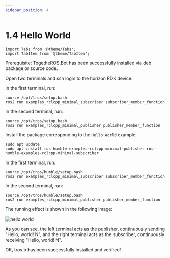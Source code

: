 ```yaml
---
sidebar_position: 4
---
```

# 1.4 Hello World

```mdx-code-block
import Tabs from '@theme/Tabs';
import TabItem from '@theme/TabItem';
```

Prerequisite: TogetheROS.Bot has been successfully installed via deb package or source code.

Open two terminals and ssh login to the horizon RDK device.

<Tabs groupId="tros-distro">
<TabItem value="foxy" label="Foxy">

In the first terminal, run:

```shell
source /opt/tros/setup.bash
ros2 run examples_rclcpp_minimal_subscriber subscriber_member_function
```

In the second terminal, run:

```shell
source /opt/tros/setup.bash
ros2 run examples_rclcpp_minimal_publisher publisher_member_function
```

</TabItem>

<TabItem value="humble" label="Humble">

Install the package corresponding to the `Hello World` example:

```shell
sudo apt update
sudo apt install ros-humble-examples-rclcpp-minimal-publisher ros-humble-examples-rclcpp-minimal-subscriber
```

In the first terminal, run:

```shell
source /opt/tros/humble/setup.bash
ros2 run examples_rclcpp_minimal_subscriber subscriber_member_function
```

In the second terminal, run:

```shell
source /opt/tros/humble/setup.bash
ros2 run examples_rclcpp_minimal_publisher publisher_member_function
```

</TabItem>

</Tabs>

The running effect is shown in the following image:

![hello world](./image/hello_world/hello_world.png "hello world")

As you can see, the left terminal acts as the publisher, continuously sending "Hello, world! N", and the right terminal acts as the subscriber, continuously receiving "Hello, world! N".

OK, tros.b has been successfully installed and verified!